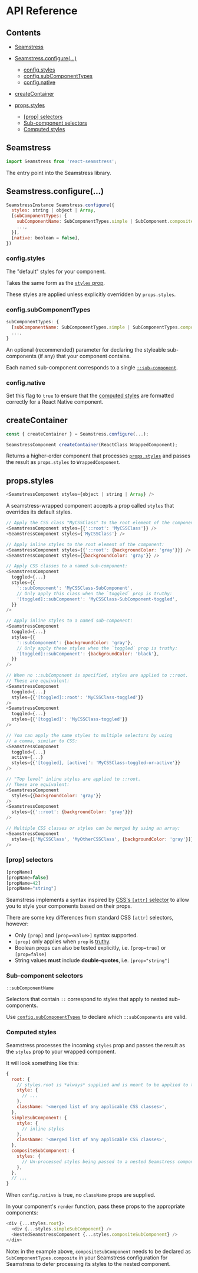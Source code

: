 # API Reference

## Contents

-   [Seamstress](#seamstress)

-   [Seamstress.configure(...)](#seamstressconfigure)

    -   [config.styles](#configstyles)
    -   [config.subComponentTypes](#configsubcomponenttypes)
    -   [config.native](#confignative)

-   [createContainer](#createcontainer)

-   [props.styles](#propsstyles)

    -   [\[prop\] selectors](#prop-selectors)
    -   [Sub-component selectors](#sub-component-selectors)
    -   [Computed styles](#computed-styles)

## Seamstress

```js
import Seamstress from 'react-seamstress';
```

The entry point into the Seamstress library.

## Seamstress.configure(...)

```js
SeamstressInstance Seamstress.configure({
  styles: string | object | Array,
  [subComponentTypes: {
    subComponentName: SubComponentTypes.simple | SubComponent.composite,
    ...,
  }],
  [native: boolean = false],
})
```

### config.styles

The "default" styles for your component.

Takes the same form as the [`styles` prop](#propsstyles).

These styles are applied unless explicitly overridden by `props.styles`.

### config.subComponentTypes

```js
subComponentTypes: {
  [subComponentName: SubComponentTypes.simple | SubComponentTypes.composite],
  ...,
}
```

An optional (recommended) parameter for declaring the styleable sub-components (if any) that your component contains.

Each named sub-component corresponds to a single [`::sub-component`](#sub-component-selectors).

### config.native

Set this flag to `true` to ensure that the [computed styles](#computed-styles) are formatted correctly for a React Native component.

## createContainer

```js
const { createContainer } = Seamstress.configure(...);
```

```js
SeamstressComponent createContainer(ReactClass WrappedComponent);
```

Returns a higher-order component that processes [`props.styles`](#propsstyles) and passes the result as `props.styles` to `WrappedComponent`.

## props.styles

```js
<SeamstressComponent styles={object | string | Array} />
```

A seamstress-wrapped component accepts a prop called `styles` that overrides its default styles.

```js
// Apply the CSS class "MyCSSClass" to the root element of the component:
<SeamstressComponent styles={{'::root': 'MyCSSClass'}} />
<SeamstressComponent styles={'MyCSSClass'} />

// Apply inline styles to the root element of the component:
<SeamstressComponent styles={{'::root': {backgroundColor: 'gray'}}} />
<SeamstressComponent styles={{backgroundColor: 'gray'}} />

// Apply CSS classes to a named sub-component:
<SeamstressComponent
  toggled={...}
  styles={{
    '::subComponent': 'MyCSSClass-SubComponent',
    // Only apply this class when the `toggled` prop is truthy:
    '[toggled]::subComponent': 'MyCSSClass-SubComponent-toggled',
  }}
/>

// Apply inline styles to a named sub-component:
<SeamstressComponent
  toggled={...}
  styles={{
    '::subComponent': {backgroundColor: 'gray'},
    // Only apply these styles when the `toggled` prop is truthy:
    '[toggled]::subComponent': {backgroundColor: 'black'},
  }}
/>

// When no ::subComponent is specified, styles are applied to ::root.
// These are equivalent:
<SeamstressComponent
  toggled={...}
  styles={{'[toggled]::root': 'MyCSSClass-toggled'}}
/>
<SeamstressComponent
  toggled={...}
  styles={{'[toggled]': 'MyCSSClass-toggled'}}
/>

// You can apply the same styles to multiple selectors by using
// a comma, similar to CSS:
<SeamstressComponent
  toggled={...}
  active={...}
  styles={{'[toggled], [active]': 'MyCSSClass-toggled-or-active'}}
/>

// "Top level" inline styles are applied to ::root.
// These are equivalent:
<SeamstressComponent
  styles={{backgroundColor: 'gray'}}
/>
<SeamstressComponent
  styles={{'::root': {backgroundColor: 'gray'}}}
/>

// Multiple CSS classes or styles can be merged by using an array:
<SeamstressComponent
  styles={['MyCSSClass', 'MyOtherCSSClass', {backgroundColor: 'gray'}]}
/>
```

### \[prop] selectors

```js
[propName]
[propName=false]
[propName=42]
[propName="string"]
```

Seamstress implements a syntax inspired by [CSS's `[attr]` selector](https://developer.mozilla.org/en-US/docs/Web/CSS/Attribute_selectors) to allow you to style your components based on their props.

There are some key differences from standard CSS `[attr]` selectors, however:

-   Only `[prop]` and `[prop=<value>]` syntax supported.
-   `[prop]` only applies when `prop` is [truthy](https://developer.mozilla.org/en-US/docs/Glossary/Truthy).
-   Boolean props can also be tested explicitly, i.e. `[prop=true]` or `[prop=false]`
-   String values **must** include **double-quotes**, i.e. `[prop="string"]`

### Sub-component selectors

```js
::subComponentName
```

Selectors that contain `::` correspond to styles that apply to nested sub-components.

Use [`config.subComponentTypes`](#configsubcomponenttypes) to declare which `::subComponents` are valid.

### Computed styles

Seamstress processes the incoming `styles` prop and passes the result as the `styles` prop to your wrapped component.

It will look something like this:

```js
{
  root: {
    // styles.root is *always* supplied and is meant to be applied to the root of your component
    style: {
      // ...
    },
    className: '<merged list of any applicable CSS classes>',
  },
  simpleSubComponent: {
    style: {
      // inline styles
    },
    className: '<merged list of any applicable CSS classes>',
  },
  compositeSubComponent: {
    styles: {
      // Un-processed styles being passed to a nested Seamstress component
    },
  },
  // ...
}
```

When `config.native` is true, no `className` props are supplied.

In your component's `render` function, pass these props to the appropriate components:

```js
<div {...styles.root}>
  <div {...styles.simpleSubComponent} />
  <NestedSeamstressComponent {...styles.compositeSubComponent} />
</div>
```

Note: in the example above, `compositeSubComponent` needs to be declared as `SubComponentTypes.composite` in your Seamstress configuration for Seamstress to defer processing its styles to the nested component.

